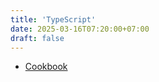 ```yaml
---
title: 'TypeScript'
date: 2025-03-16T07:20:00+07:00
draft: false
---
```


- [Cookbook](./cookbook/)
